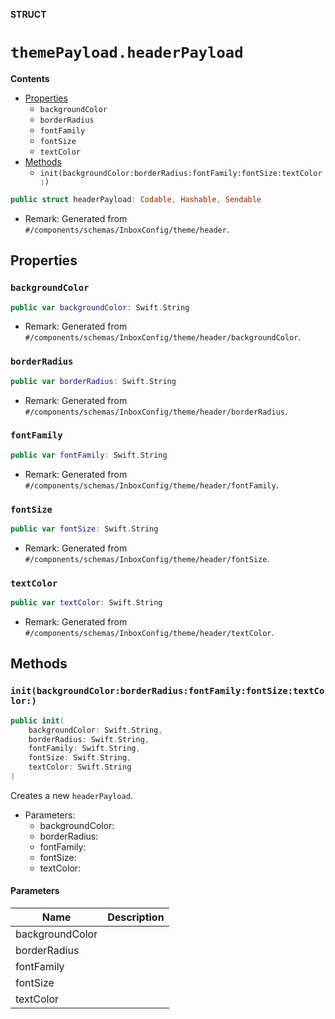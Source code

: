 **STRUCT**

# `themePayload.headerPayload`

**Contents**

- [Properties](#properties)
  - `backgroundColor`
  - `borderRadius`
  - `fontFamily`
  - `fontSize`
  - `textColor`
- [Methods](#methods)
  - `init(backgroundColor:borderRadius:fontFamily:fontSize:textColor:)`

```swift
public struct headerPayload: Codable, Hashable, Sendable
```

- Remark: Generated from `#/components/schemas/InboxConfig/theme/header`.

## Properties
### `backgroundColor`

```swift
public var backgroundColor: Swift.String
```

- Remark: Generated from `#/components/schemas/InboxConfig/theme/header/backgroundColor`.

### `borderRadius`

```swift
public var borderRadius: Swift.String
```

- Remark: Generated from `#/components/schemas/InboxConfig/theme/header/borderRadius`.

### `fontFamily`

```swift
public var fontFamily: Swift.String
```

- Remark: Generated from `#/components/schemas/InboxConfig/theme/header/fontFamily`.

### `fontSize`

```swift
public var fontSize: Swift.String
```

- Remark: Generated from `#/components/schemas/InboxConfig/theme/header/fontSize`.

### `textColor`

```swift
public var textColor: Swift.String
```

- Remark: Generated from `#/components/schemas/InboxConfig/theme/header/textColor`.

## Methods
### `init(backgroundColor:borderRadius:fontFamily:fontSize:textColor:)`

```swift
public init(
    backgroundColor: Swift.String,
    borderRadius: Swift.String,
    fontFamily: Swift.String,
    fontSize: Swift.String,
    textColor: Swift.String
)
```

Creates a new `headerPayload`.

- Parameters:
  - backgroundColor:
  - borderRadius:
  - fontFamily:
  - fontSize:
  - textColor:

#### Parameters

| Name | Description |
| ---- | ----------- |
| backgroundColor |  |
| borderRadius |  |
| fontFamily |  |
| fontSize |  |
| textColor |  |